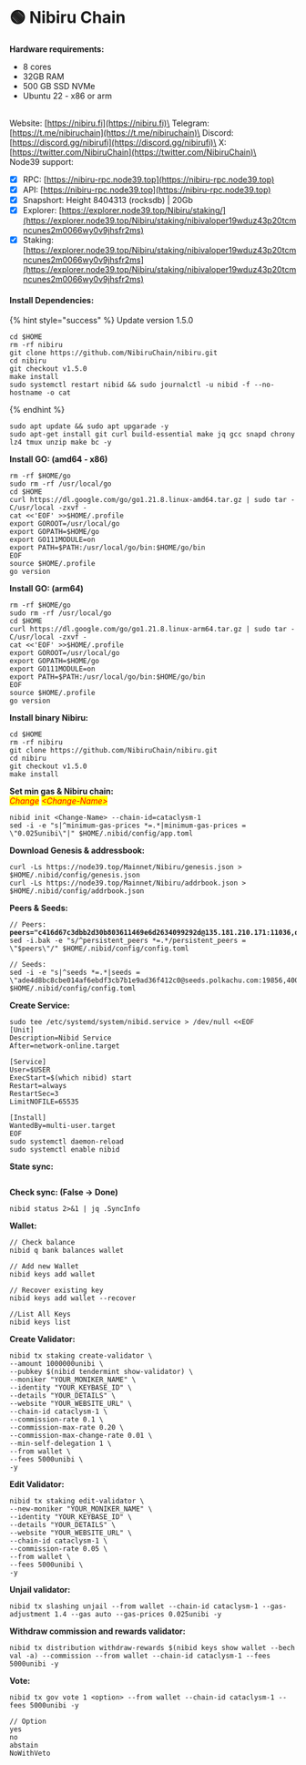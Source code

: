 # 🟢 Nibiru Chain

**Hardware requirements:**&#x20;

* 8 cores
* 32GB RAM
* 500 GB SSD NVMe
* Ubuntu 22 - x86 or arm

\
Website: [https://nibiru.fi](https://nibiru.fi)\
Telegram: [https://t.me/nibiruchain](https://t.me/nibiruchain)\
Discord: [https://discord.gg/nibirufi](https://discord.gg/nibirufi)\
X: [https://twitter.com/NibiruChain](https://twitter.com/NibiruChain)\
\
Node39 support:

* [x] RPC: [https://nibiru-rpc.node39.top](https://nibiru-rpc.node39.top)
* [x] API: [https://nibiru-rpc.node39.top](https://nibiru-rpc.node39.top)
* [x] Snapshort: Height 8404313 (rocksdb) | 20Gb
* [x] Explorer: [https://explorer.node39.top/Nibiru/staking/](https://explorer.node39.top/Nibiru/staking/nibivaloper19wduz43p20tcmncunes2m0066wy0v9jhsfr2ms)
* [x] Staking: [https://explorer.node39.top/Nibiru/staking/nibivaloper19wduz43p20tcmncunes2m0066wy0v9jhsfr2ms](https://explorer.node39.top/Nibiru/staking/nibivaloper19wduz43p20tcmncunes2m0066wy0v9jhsfr2ms)

#### Install Dependencies: <a href="#install-dependencies" id="install-dependencies"></a>

{% hint style="success" %}
Update version 1.5.0

```
cd $HOME
rm -rf nibiru
git clone https://github.com/NibiruChain/nibiru.git
cd nibiru
git checkout v1.5.0
make install
sudo systemctl restart nibid && sudo journalctl -u nibid -f --no-hostname -o cat
```
{% endhint %}

```
sudo apt update && sudo apt upgarade -y
sudo apt-get install git curl build-essential make jq gcc snapd chrony lz4 tmux unzip make bc -y
```

**Install GO: (amd64 - x86)**

```
rm -rf $HOME/go
sudo rm -rf /usr/local/go
cd $HOME
curl https://dl.google.com/go/go1.21.8.linux-amd64.tar.gz | sudo tar -C/usr/local -zxvf -
cat <<'EOF' >>$HOME/.profile
export GOROOT=/usr/local/go
export GOPATH=$HOME/go
export GO111MODULE=on
export PATH=$PATH:/usr/local/go/bin:$HOME/go/bin
EOF
source $HOME/.profile
go version
```

**Install GO: (arm64)**

```
rm -rf $HOME/go
sudo rm -rf /usr/local/go
cd $HOME
curl https://dl.google.com/go/go1.21.8.linux-arm64.tar.gz | sudo tar -C/usr/local -zxvf -
cat <<'EOF' >>$HOME/.profile
export GOROOT=/usr/local/go
export GOPATH=$HOME/go
export GO111MODULE=on
export PATH=$PATH:/usr/local/go/bin:$HOME/go/bin
EOF
source $HOME/.profile
go version
```

**Install binary  Nibiru:**

```
cd $HOME
rm -rf nibiru
git clone https://github.com/NibiruChain/nibiru.git
cd nibiru
git checkout v1.5.0
make install
```

**Set min gas & Nibiru chain:**\
_<mark style="color:red;">Change</mark>_ _<mark style="color:red;">\<Change-Name></mark>_&#x20;

```
nibid init <Change-Name> --chain-id=cataclysm-1
sed -i -e "s|^minimum-gas-prices *=.*|minimum-gas-prices = \"0.025unibi\"|" $HOME/.nibid/config/app.toml
```

**Download Genesis & addressbook:**

```
curl -Ls https://node39.top/Mainnet/Nibiru/genesis.json > $HOME/.nibid/config/genesis.json
curl -Ls https://node39.top/Mainnet/Nibiru/addrbook.json > $HOME/.nibid/config/addrbook.json
```

**Peers & Seeds:**

<pre><code>// Peers:
<strong>peers="c416d67c3dbb2d30b803611469e6d2634099292d@135.181.210.171:11036,d9bfa29e0cf9c4ce0cc9c26d98e5d97228f93b0b@65.108.233.103:13956,627766bb1d2f9ac3db9f9f3153c91b6d795d1028@89.58.30.164:26656,6c99d3c416f171c230a9891092827251194af006@5.78.83.5:13956,74f2e690e1be83c189bf227c4c61b266267795c8@94.130.138.48:35656,6604179787139eab744b8a1159fee9b03fcc3714@51.81.49.176:19856,cc8ff21a53f996fd729a10bcfbd85cf009505367@65.108.75.107:34656,81b9c09ae1c76a3e7f36db91b98d1fbf1e31233c@185.248.24.16:13956,4895f4acc4934823a17166c4d84aea2858b8f50a@65.108.199.120:37456,8b564f4ddd3e2eb24b1f321d7dacc03080c9c824@65.21.227.177:10026,807df0af03c7de32317eda4fe4dbdcc3ad4b4ae6@208.88.251.53:44441,98cadded622d291141f8a83972fa046267df94b6@38.109.200.36:44441,f0ccacd7cd19f7c30c203ca4c9cbee62d4f8f773@35.234.108.227:26656,8d8324141897243927359345bb4b1bb78a1e1df1@65.109.56.235:26656"
</strong>sed -i.bak -e "s/^persistent_peers *=.*/persistent_peers = \"$peers\"/" $HOME/.nibid/config/config.toml

// Seeds:
sed -i -e "s|^seeds *=.*|seeds = \"ade4d8bc8cbe014af6ebdf3cb7b1e9ad36f412c0@seeds.polkachu.com:19856,400f3d9e30b69e78a7fb891f60d76fa3c73f0ecc@nibiru.rpc.kjnodes.com:13959,98cadded622d291141f8a83972fa046267df94b6@38.109.200.36:44441,f0ccacd7cd19f7c30c203ca4c9cbee62d4f8f773@35.234.108.227:26656,8d8324141897243927359345bb4b1bb78a1e1df1@65.109.56.235:26656\"|" $HOME/.nibid/config/config.toml
</code></pre>

**Create Service:**

```
sudo tee /etc/systemd/system/nibid.service > /dev/null <<EOF
[Unit]
Description=Nibid Service
After=network-online.target

[Service]
User=$USER
ExecStart=$(which nibid) start
Restart=always
RestartSec=3
LimitNOFILE=65535

[Install]
WantedBy=multi-user.target
EOF
sudo systemctl daemon-reload
sudo systemctl enable nibid
```



**State sync:**

```
```

**Check sync:  **<mark style="color:red;">**(False -> Done)**</mark>

```
nibid status 2>&1 | jq .SyncInfo
```

**Wallet:**

```
// Check balance
nibid q bank balances wallet

// Add new Wallet
nibid keys add wallet

// Recover existing key
nibid keys add wallet --recover

//List All Keys
nibid keys list
```

**Create Validator:**

```
nibid tx staking create-validator \
--amount 1000000unibi \
--pubkey $(nibid tendermint show-validator) \
--moniker "YOUR_MONIKER_NAME" \
--identity "YOUR_KEYBASE_ID" \
--details "YOUR_DETAILS" \
--website "YOUR_WEBSITE_URL" \
--chain-id cataclysm-1 \
--commission-rate 0.1 \
--commission-max-rate 0.20 \
--commission-max-change-rate 0.01 \
--min-self-delegation 1 \
--from wallet \
--fees 5000unibi \
-y
```

**Edit Validator:**

```
nibid tx staking edit-validator \
--new-moniker "YOUR_MONIKER_NAME" \
--identity "YOUR_KEYBASE_ID" \
--details "YOUR_DETAILS" \
--website "YOUR_WEBSITE_URL" \
--chain-id cataclysm-1 \
--commission-rate 0.05 \
--from wallet \
--fees 5000unibi \
-y
```

**Unjail validator:**

```
nibid tx slashing unjail --from wallet --chain-id cataclysm-1 --gas-adjustment 1.4 --gas auto --gas-prices 0.025unibi -y
```

**Withdraw commission and rewards validator:**

```
nibid tx distribution withdraw-rewards $(nibid keys show wallet --bech val -a) --commission --from wallet --chain-id cataclysm-1 --fees 5000unibi -y
```

**Vote:**

```
nibid tx gov vote 1 <option> --from wallet --chain-id cataclysm-1 --fees 5000unibi -y

// Option
yes
no
abstain
NoWithVeto
```
